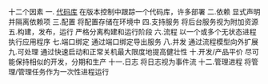 十二个因素
一. <a href ="https://12factor.net/config">代码库</a>
在版本控制中跟踪一个代码库，许多部署
二.依赖
显式声明并隔离依赖项
三.配置
将配置存储在环境中
四.支持服务
将后台服务视为附加资源
五.构建，发布，运行
严格分离构建和运行阶段
六.流程
以一个或多个无状态进程执行应用程序
七.端口绑定
通过端口绑定导出服务
八.并发
通过流程模型向外扩展
九.可处理
通过快速启动和正常关机最大限度地提高健壮性
十.开发/产品平价
尽可能保持相似的开发，分期和生产
十一.日志
将日志视为事件流
十二.管理进程
将管理/管理任务作为一次性进程运行
